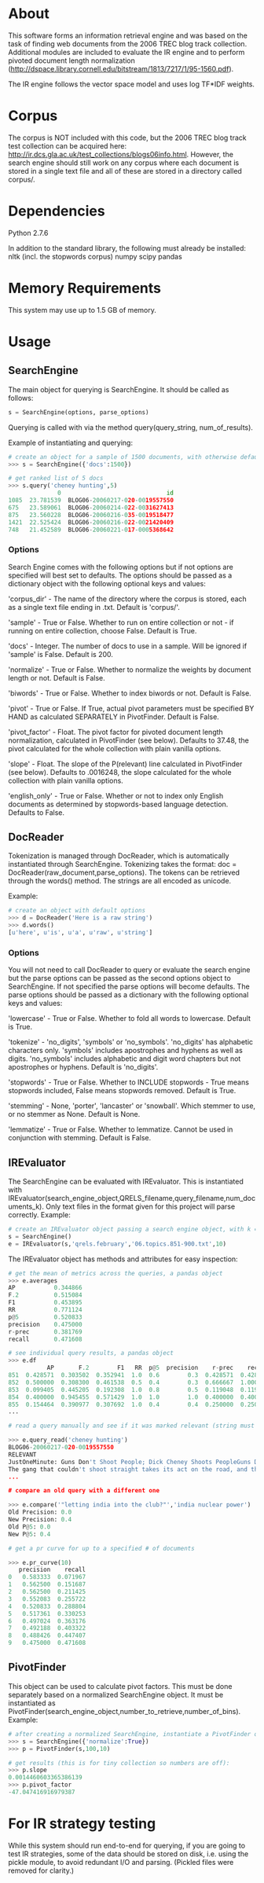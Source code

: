# About

This software forms an information retrieval engine and was based on the task of finding web documents from the 2006 TREC blog track collection. Additional modules are included to evaluate the IR engine and to perform pivoted document length normalization (http://dspace.library.cornell.edu/bitstream/1813/7217/1/95-1560.pdf).

The IR engine follows the vector space model and uses log TF*IDF weights.

# Corpus

The corpus is NOT included with this code, but the 2006 TREC blog track test collection can be acquired here: http://ir.dcs.gla.ac.uk/test_collections/blogs06info.html. However, the search engine should still work on any corpus where each document is stored in a single text file and all of these are stored in a directory called corpus/.

# Dependencies

Python 2.7.6

In addition to the standard library, the following must already be installed:
nltk (incl. the stopwords corpus)
numpy
scipy
pandas

# Memory Requirements
 
This system may use up to 1.5 GB of memory.

# Usage

## SearchEngine

The main object for querying is SearchEngine. It should be called as follows:

```python
s = SearchEngine(options, parse_options)
```

Querying is called with via the method query(query_string, num_of_results).

Example of instantiating and querying:

```python
# create an object for a sample of 1500 documents, with otherwise default options and default parse options
>>> s = SearchEngine({'docs':1500}) 

# get ranked list of 5 docs	
>>> s.query('cheney hunting',5)	 
              0                              id
1085  23.781539  BLOG06-20060217-020-0019557550
675   23.589061  BLOG06-20060214-022-0031627413
875   23.560228  BLOG06-20060216-035-0019518477
1421  22.525424  BLOG06-20060216-022-0021420409
748   21.452589  BLOG06-20060221-017-0005368642
```

### Options

Search Engine comes with the following options but if not options are specified will best set to defaults. The options should be passed as a dictionary object with the following optional keys and values:

'corpus_dir' - The name of the directory where the corpus is stored, each as a single text file ending in .txt. Default is 'corpus/'.

'sample' - True or False. Whether to run on entire collection or not - if running on entire collection, choose False. Default is True.

'docs' - Integer. The number of docs to use in a sample. Will be ignored if 'sample' is False. Default is 200.

'normalize' - True or False. Whether to normalize the weights by document length or not. Default is False.

'biwords' - True or False. Whether to index biwords or not. Default is False.

'pivot' - True or False. If True, actual pivot parameters must be specified BY HAND as calculated SEPARATELY in PivotFinder. Default is False.

'pivot_factor' - Float. The pivot factor for pivoted document length normalization, calculated in PivotFinder (see below). Defaults to 37.48, the pivot calculated for the whole collection with plain vanilla options.

'slope' - Float. The slope of the P(relevant) line calculated in PivotFinder (see below). Defaults to .0016248, the slope calculated for the whole collection with plain vanilla options.

'english_only' - True or False. Whether or not to index only English documents as determined by stopwords-based language detection. Defaults to False.

## DocReader

Tokenization is managed through DocReader, which is automatically instantiated through SearchEngine. Tokenizing takes the format: doc = DocReader(raw_document,parse_options). The tokens can be retrieved through the words() method. The strings are all encoded as unicode. 

Example:

```python
# create an object with default options
>>> d = DocReader('Here is a raw string') 
>>> d.words()
[u'here', u'is', u'a', u'raw', u'string']
```

### Options

You will not need to call DocReader to query or evaluate the search engine but the parse options can be passed as the second options object to SearchEngine. If not specified the parse options will become defaults. The parse options should be passed as a dictionary with the following optional keys and values:

'lowercase' - True or False. Whether to fold all words to lowercase. Default is True.

'tokenize' - 'no_digits', 'symbols' or 'no_symbols'. 'no_digits' has alphabetic characters only. 'symbols' includes apostrophes and hyphens as well as digits. 'no_symbols' includes alphabetic and digit word chapters but not apostrophes or hyphens. Default is 'no_digits'.
 
'stopwords' - True or False. Whether to INCLUDE stopwords - True means stopwords included, False means stopwords removed. Default is True.

'stemming' - None, 'porter', 'lancaster' or 'snowball'. Which stemmer to use, or no stemmer as None. Default is None.

'lemmatize' - True or False. Whether to lemmatize. Cannot be used in conjunction with stemming. Default is False.

## IREvaluator

The SearchEngine can be evaluated with IREvaluator. This is instantiated with IREvaluator(search_engine_object,QRELS_filename,query_filename,num_documents_k). Only text files in the format given for this project will parse correctly. Example:

```python
# create an IREvaluator object passing a search engine object, with k = 10
s = SearchEngine()
e = IREvaluator(s,'qrels.february','06.topics.851-900.txt',10)
```

The IREvaluator object has methods and attributes for easy inspection:

```python
# get the mean of metrics across the queries, a pandas object
>>> e.averages
AP           0.344866
F.2          0.515084
F1           0.453895
RR           0.771124
p@5          0.520833
precision    0.475000
r-prec       0.381769
recall       0.471608

# see individual query results, a pandas object
>>> e.df
           AP       F.2        F1   RR  p@5  precision    r-prec    recall
851  0.428571  0.303502  0.352941  1.0  0.6        0.3  0.428571  0.428571
852  0.500000  0.308300  0.461538  0.5  0.4        0.3  0.666667  1.000000
853  0.099405  0.445205  0.192308  1.0  0.8        0.5  0.119048  0.119048
854  0.400000  0.945455  0.571429  1.0  1.0        1.0  0.400000  0.400000
855  0.154464  0.390977  0.307692  1.0  0.4        0.4  0.250000  0.250000
...

# read a query manually and see if it was marked relevant (string must match that in the topic file exactly including random whitespace characters)

>>> e.query_read('cheney hunting')
BLOG06-20060217-020-0019557550
RELEVANT
JustOneMinute: Guns Don't Shoot People; Dick Cheney Shoots PeopleGuns Don't Shoot People; Dick Cheney Shoots People
The gang that couldn't shoot straight takes its act on the road, and the most dangerous man in Washington DC shows he is also the most dangerous man in South Texas :
...

# compare an old query with a different one

>>> e.compare('"letting india into the club?"','india nuclear power')
Old Precision: 0.0
New Precision: 0.4
Old P@5: 0.0
New P@5: 0.4

# get a pr curve for up to a specified # of documents

>>> e.pr_curve(10)
   precision    recall
0   0.583333  0.071967
1   0.562500  0.151687
2   0.562500  0.211425
3   0.552083  0.255722
4   0.520833  0.288804
5   0.517361  0.330253
6   0.497024  0.363176
7   0.492188  0.403322
8   0.488426  0.447407
9   0.475000  0.471608
```

## PivotFinder

This object can be used to calculate pivot factors. This must be done separately based on a normalized SearchEngine object. It must be instantiated as PivotFinder(search_engine_object,number_to_retrieve,number_of_bins). Example:

```python
# after creating a normalized SearchEngine, instantiate a PivotFinder object requiring 100 docs to be retrieved, doc lengths go into 10 bins of equal length
>>> s = SearchEngine({'normalize':True})
>>> p = PivotFinder(s,100,10)

# get results (this is for tiny collection so numbers are off):
>>> p.slope
0.0014460603365386139
>>> p.pivot_factor
-47.047416916979387 
```

# For IR strategy testing

While this system should run end-to-end for querying, if you are going to test IR strategies, some of the data should be stored on disk, i.e. using the pickle module, to avoid redundant I/O and parsing. (Pickled files were removed for clarity.)